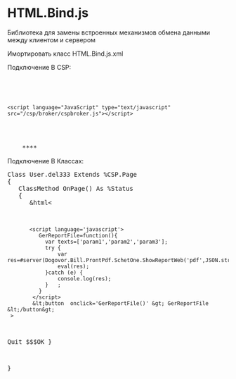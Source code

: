 # HTML.Bind.js
Библиотека для замены встроенных механизмов обмена данными между клиентом и сервером

Имортировать класс HTML.Bind.js.xml

Подключение В CSP:
<pre>
  <head>
    <script language="JavaScript" type="text/javascript" src="/csp/broker/cspxmlhttp.js"></script>
    <script language="JavaScript" type="text/javascript" src="/csp/broker/cspbroker.js"></script>
  </head>
    <script type="text/javascript" src="#($SYSTEM.CSP.GetDefaultApp($ZU(5)))#/#($zcvt("HTML.Bind.js","O","URL"))#.cls"></script>  
    ****
</pre>

Подключение В Классах:
<pre>
Class User.del333 Extends %CSP.Page
{
   ClassMethod OnPage() As %Status
   {
      &html<
           <script language='JavaScript' type='text/javascript' src='#($SYSTEM.CSP.GetDefaultApp($ZU(5)))#/#($zcvt("HTML.Bind.js","O","URL"))#.cls' > </script>   
           <script language='javascript'> 
              GerReportFile=function(){ 
                var texts=['param1','param2','param3']; 
                try { 
                    var res=#server(Dogovor.Bill.ProntPdf.SchetOne.ShowReportWeb('pdf',JSON.stringify(texts)))#;
                    eval(res);
                }catch (e) {
                    console.log(res);
                }   ; 
              }   
            </script> 
            &lt;button  onclick='GerReportFile()' &gt; GerReportFile &lt;/button&gt; 
     > 
  Quit $$$OK
}

}


</pre>





